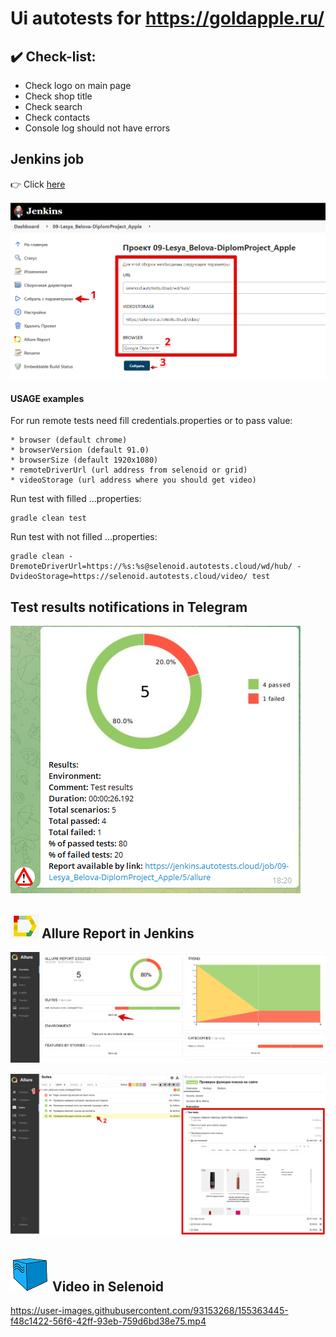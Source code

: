 # Ui autotests for https://goldapple.ru/

## :heavy_check_mark: Check-list:

* Check logo on main page
* Check shop title 
* Check search 
* Check contacts
* Console log should not have errors

## Jenkins job
:point_right: Click [here](https://jenkins.autotests.cloud/job/09-Lesya_Belova-DiplomProject_Apple/) 

![](pictures/Jenkins_screenshot_1.png)

#### USAGE examples
For run remote tests need fill credentials.properties or to pass value:
```
* browser (default chrome)
* browserVersion (default 91.0)
* browserSize (default 1920x1080)
* remoteDriverUrl (url address from selenoid or grid)
* videoStorage (url address where you should get video)
```

Run test with filled ...properties:
```
gradle clean test
```

Run test with not filled ...properties:
```
gradle clean -DremoteDriverUrl=https://%s:%s@selenoid.autotests.cloud/wd/hub/ -DvideoStorage=https://selenoid.autotests.cloud/video/ test
```

## Test results notifications in Telegram

![](pictures/Telegram_screenshot.png)

## ![](pictures/allure-Report-logo.png) Allure Report in Jenkins

![Allure Report_1](https://github.com/belovaoa/goldapple_autotest/blob/main/pictures/Allure%20Report_1.png)

![Allure Report_2](https://github.com/belovaoa/goldapple_autotest/blob/main/pictures/Allure%20Report_2.png)

## ![Selenoid logo1](https://github.com/belovaoa/goldapple_autotest/blob/main/pictures/Selenoid%20logo1.png) Video in Selenoid

https://user-images.githubusercontent.com/93153268/155363445-f48c1422-56f6-42ff-93eb-759d6bd38e75.mp4


